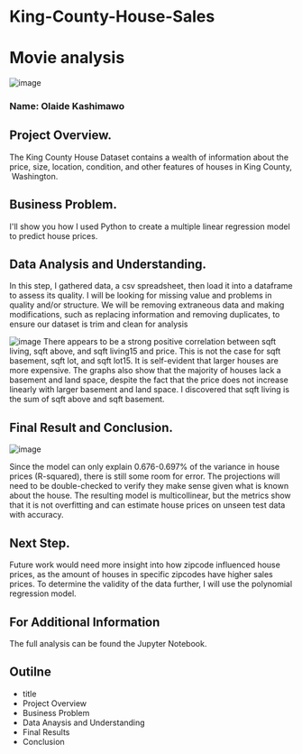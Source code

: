 # King-County-House-Sales
# Movie analysis

![image](https://user-images.githubusercontent.com/82849694/203416288-515b5a5c-657b-4885-974c-0ef53a4c2b1a.png)

 ### Name: Olaide Kashimawo
 
 ## Project Overview.
 
 The King County House Dataset contains a wealth of information about the price, size, location, condition, and other features of houses in King County, Washington.
 
 ## Business Problem.
 I'll show you how I used Python to create a multiple linear regression model to predict house prices.

 ## Data Analysis and Understanding.
 In this step, I gathered data, a csv spreadsheet, then load it into a dataframe to assess its quality.
 I will be looking for missing value and problems in quality  and/or structure. We will be removing extraneous data and making modifications, 
 such as replacing information and removing duplicates, to ensure our dataset is trim and clean for analysis
 
 ![image](https://user-images.githubusercontent.com/82849694/204338052-c2156bc2-9c51-400a-94a1-908bced20a04.png)
There appears to be a strong positive correlation between sqft living, sqft above, and sqft living15 and price. This is not the case for sqft basement, sqft lot, and sqft lot15. It is self-evident that larger houses are more expensive. The graphs also show that the majority of houses lack a basement and land space, despite the fact that the price does not increase linearly with larger basement and land space. I discovered that sqft living is the sum of sqft above and sqft basement.
 
 ## Final Result and Conclusion.
 ![image](https://user-images.githubusercontent.com/82849694/204337390-a5676ab5-af7c-46fb-9f7e-77273e543f2f.png)

 Since the model can only explain 0.676-0.697% of the variance in house prices (R-squared), there is still some room for error.
 The projections will need to be double-checked to verify they make sense given what is known about the house.
 The resulting model is multicollinear, but the metrics show that it is not overfitting and can estimate house prices on unseen test data with accuracy.

 ## Next Step.
 Future work would need more insight into how zipcode influenced house prices, as the amount of houses in specific zipcodes have higher sales prices.
 To determine the  validity of the data further, I will use the polynomial regression model.
 
 ## For Additional Information
 The full analysis can be found the Jupyter Notebook.

## Outilne
- title
- Project Overview
- Business Problem
- Data Anaysis and Understanding
- Final Results
- Conclusion
